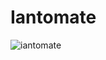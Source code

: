 # Iantomate

![iantomate](https://github.com/binkiklou/iantomate/assets/19596443/43697713-923c-41f2-ad46-1488b16e1c94)
